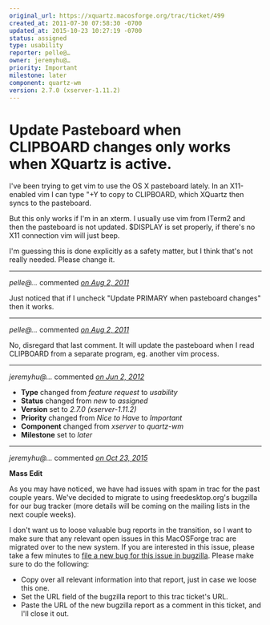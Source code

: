 ```yaml
---
original_url: https://xquartz.macosforge.org/trac/ticket/499
created_at: 2011-07-30 07:58:30 -0700
updated_at: 2015-10-23 10:27:19 -0700
status: assigned
type: usability
reporter: pelle@…
owner: jeremyhu@…
priority: Important
milestone: later
component: quartz-wm
version: 2.7.0 (xserver-1.11.2)
---
```


Update Pasteboard when CLIPBOARD changes only works when XQuartz is active.
===========================================================================


I've been trying to get vim to use the OS X pasteboard lately. In an X11-enabled vim I can type "+Y to copy to CLIPBOARD, which XQuartz then syncs to the pasteboard.

But this only works if I'm in an xterm. I usually use vim from ITerm2 and then the pasteboard is not updated. $DISPLAY is set properly, if there's no X11 connection vim will just beep.

I'm guessing this is done explicitly as a safety matter, but I think that's not really needed. Please change it.



---

*pelle@…* commented *[on Aug 2, 2011](https://xquartz.macosforge.org/trac/ticket/499#comment:1 "August 2, 2011 at 1:50 AM PDT")*

Just noticed that if I uncheck "Update PRIMARY when pasteboard changes" then it works.



---

*pelle@…* commented *[on Aug 2, 2011](https://xquartz.macosforge.org/trac/ticket/499#comment:2 "August 2, 2011 at 1:53 PM PDT")*

No, disregard that last comment. It will update the pasteboard when I read CLIPBOARD from a separate program, eg. another vim process.



---

*jeremyhu@…* commented *[on Jun 2, 2012](https://xquartz.macosforge.org/trac/ticket/499#comment:3 "June 2, 2012 at 2:12 AM PDT")*

-   **Type** changed from *feature request* to *usability*
-   **Status** changed from *new* to *assigned*
-   **Version** set to *2.7.0 (xserver-1.11.2)*
-   **Priority** changed from *Nice to Have* to *Important*
-   **Component** changed from *xserver* to *quartz-wm*
-   **Milestone** set to *later*



---

*jeremyhu@…* commented *[on Oct 23, 2015](https://xquartz.macosforge.org/trac/ticket/499#comment:218 "October 23, 2015 at 10:27 AM PDT")*

**Mass Edit**

As you may have noticed, we have had issues with spam in trac for the past couple years. We've decided to migrate to using freedesktop.org's bugzilla for our bug tracker (more details will be coming on the mailing lists in the next couple weeks).

I don't want us to loose valuable bug reports in the transition, so I want to make sure that any relevant open issues in this MacOSForge trac are migrated over to the new system. If you are interested in this issue, please take a few minutes to [file a new bug for this issue in bugzilla](https://bugs.freedesktop.org/enter_bug.cgi?product=XQuartz&component=New%20Bugs). Please make sure to do the following:

-   Copy over all relevant information into that report, just in case we loose this one.
-   Set the URL field of the bugzilla report to this trac ticket's URL.
-   Paste the URL of the new bugzilla report as a comment in this ticket, and I'll close it out.



